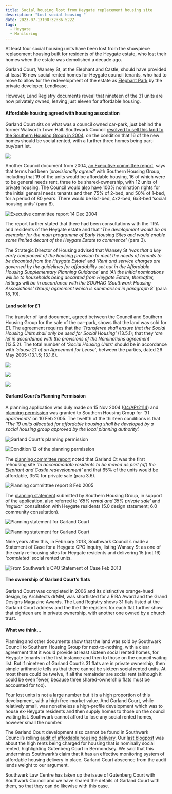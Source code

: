 ```yaml
---
title: Social housing lost from Heygate replacement housing site
description: "Lost social housing "
date: 2023-07-13T08:32:36.522Z
tags:
  - Heygate
  - Monitoring
---
```

At least four social housing units have been lost from the showpiece replacement housing built for residents of the Heygate estate, who lost their homes when the estate was demolished a decade ago.

Garland Court, Wansey St, at the Elephant and Castle, should have provided at least 16 new social rented homes for Heygate council tenants, who had to move to allow for the redevelopment of the estate as [Elephant Park](https://www.lendlease.com/uk/projects/elephant-park/) by the private developer, Lendlease.

However, Land Registry documents reveal that nineteen of the 31 units are now privately owned, leaving just eleven for affordable housing.

#### Affordable housing agreed with housing association

Garland Court sits on what was a council owned car-park, just behind the former Walworth Town Hall. Southwark Council [resolved to sell this land to the Southern Housing Group in 2004](https://moderngov.southwark.gov.uk/Data/Executive/20041214/Agenda/Minutes.pdf), on the condition that 16 of the new homes should be social rented, with a further three homes being part-buy/part let.

![](img/council_resolution_sale_wansey_st_car_park_141204.png)

Another Council document from 2004, [an Executive committee report](https://moderngov.southwark.gov.uk/Data/Executive/20041214/Agenda/Item%2018%20-%20Site%20known%20asthe%20Wansey%20Street%20car%20park,%20Wansey%20Street,%20SE17%20-%20Disposal.pdf), says that terms had been *‘provisionally agreed’* with Southern Housing Group, including that 19 of the units would be affordable housing, 16 of which were to be general needs rent, three to be shared-ownership, with 12 units of private housing.  The Council would also have 100% nomination rights for the initial general needs tenants and then 75% of 2-bed, and 50% of 1-bed, for a period of 80 years.  There would be 6x1-bed, 4x2-bed, 6x3-bed ‘social housing units’ (para 8).

![](img/executive_committee_report_141204.png "Executive committee report 14 Dec 2004")

The report further stated that there had been consultations with the TRA and residents of the Heygate estate and that *‘The development would be an exemplar for the main programme of Early Housing Sites and would enable some limited decant of the Heygate Estate to commence’* (para 3).

The Strategic Director of Housing advised that Wansey St *‘was that a key early component of the housing provision to meet the needs of tenants to be decanted from the Heygate Estate’* and *‘Rent and service charges are governed by the guidelines for affordability set out in the Affordable Housing Supplementary Planning Guidance’* and *‘All the initial nominations will be to households being decanted from Heygate Estate; thereafter, lettings will be in accordance with the SOUHAG (Southwark Housing Associations’ Group) agreement which is summarised in paragraph 8’* (para 18, 19).

#### Land sold for £1

The transfer of land document, agreed between the Council and Southern Housing Group for the sale of the car-park, shows that the land was sold for £1.  The agreement requires that the *‘Transferee shall ensure that the Social Housing Units shall only be used for Social Housing’* (13.5.1); that they *‘are let in accordance with the provisions of the Nominations agreement’* (13.5.2).  The total number of *‘Social Housing Units’* should be in accordance with *‘clause 21 of an Agreement for Lease’*, between the parties, dated 26 May 2005 (13.1.5; 13.1.6). 

![](img/trans_of_land_doc_one.jpg)

![](img/trans_of_land_two.jpg)

![](img/trans_of_land_three.jpg)

#### Garland Court’s Planning Permission

A planning application was duly made on 15 Nov 2004 ([04/AP/2114](https://planning.southwark.gov.uk/online-applications/applicationDetails.do?keyVal=ZZZV2EKBWR512&activeTab=summary)) and [planning permission](https://planning.southwark.gov.uk/online-applications/files/42B1169A9A7CE9D048A133688E5CB8FF/04_AP_2114--48162.rtf) was granted to Southern Housing Group for *'31 apartments'* on 10 Feb 2005.  The twelfth of the thirteen conditions is that *‘The 19 units allocated for affordable housing shall be developed by a social housing group approved by the local planning authority’.*

![Garland Court's planning permission ](img/planning_permission_04ap2114_wansey_st.png)

![Condition 12 of the planning permission](img/planning_permission_condition_12_04ap2114_100205.png)

The [planning committee report](https://planning.southwark.gov.uk/online-applications/files/2381DCF0E4C00C3F4271D57BFAC3A5FF/pdf/04_AP_2114-PLANNING_STATEMENT-2371542.pdf) noted that Garland Ct was the first rehousing site *‘to accommodate residents to be moved as part (of) the Elephant and Castle redevelopment’* and that 65%  of the units would be affordable, 35% for private sale (para 3.6).

![](img/planning_committee_report_3.6_080205.png "Planning committtee report 8 Feb 2005")

The [planning statement](https://planning.southwark.gov.uk/online-applications/files/2381DCF0E4C00C3F4271D57BFAC3A5FF/pdf/04_AP_2114-PLANNING_STATEMENT-2371542.pdf) submitted by Southern Housing Group, in support of the application, also referred to *‘65% rental and 35% private sale’* and *'regular'* consultation with Heygate residents (5.0 design statement; 6.0 community consultation).

![Planning statement for Garland Court](img/planning_statement_04ap2114_one.png)

![](img/planning_statement_04ap2114_two.png "Planning statement for Garland Court")

Nine years after this, in February 2013, Southwark Council’s made a Statement of Case for a Heygate CPO inquiry, listing Wansey St as one of the early re-housing sites for Heygate residents and delivering 15 (not 16) *'completed'* social rented units.

![From Southwark's CPO Statement of Case Feb 2013](img/wansey_st_garland_ct_table_ehsites_cpo_inquiry_feb_2013.png)

#### The ownership of Garland Court’s flats

Garland Court was completed in 2006 and its distinctive orange-hued design, by Architects drMM, was shortlisted for a RIBA Award and the Grand Designs Magazine Awards.  The Land Registry shows 31 flats listed at the Garland Court address and the the title registers for each flat further show that eighteen are in private ownership, with another one owned by a church trust.

#### What we think...

Planning and other documents show that the land was sold by Southwark Council to Southern Housing Group for next-to-nothing, with a clear agreement that it would provide at least sixteen social rented homes, for Heygate tenants in the first instance and then to those on the council waitng list.  But if nineteen of Garland Court’s 31 flats are in private ownership, then simple arithmetic tells us that there cannot be sixteen social rented units. At most there could be twelve, if all the remainder are social rent (although it could be even fewer, because three shared-ownership flats must be accounted for too).

Four lost units is not a large number but it is a high proportion of this development, with a high free-market value. And Garland Court, while relatively small, was nonetheless a high-profile development which was to house ex-Heygate residents and then supply homes to those on the council waiting list.  Southwark cannot afford to lose any social rented homes, however small the number.

The Garland Court development also cannot be found in Southwark Council’s rolling [audit of affordable housing delivery](https://urldefense.com/v3/__https:/app.powerbi.com/view?r=eyJrIjoiODIzNTdiMGUtMDAxNS00NGI1LThjY2EtYjBjMWQwYzcxMzQ2IiwidCI6ImNhZjg2Y2IxLThjYTItNDU0NS1hNGRkLWYzNTlkMDM5MGEwOCJ9&pageName=ReportSection__;!!Ou-zFulSALS7ubxZ2oj45Dg!Vqi3bagEzmK7icBcQgGm18ZQk8FHJAYsCVjB_M_V6G6fzAaRhemokxPlAzcnrCU09xxdfdKYI2SsLLc63Oa-DmfMFJGVKA$).  Our [last blogpost](https://www.35percent.org/posts/southwarks-new-developments-that-fail-to-deliver-social-rent/) was about the high rents being charged for housing that is nominally social rented, highlighting Gutenberg Court in Bermondsey.  We said that this undermines Southwark’s claim that it has an effective monitoring system of affordable housing delivery in place.  Garland Court abscence from the audit lends weight to our argument.

Southwark Law Centre has taken up the issue of Gutenberg Court with Southwark Council and we have shared the details of Garland Court with them, so that they can do likewise with this case.